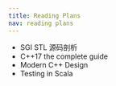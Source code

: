 ```yaml
---
title: Reading Plans
nav: reading plans
---
```


* SGI STL 源码剖析
* C++17 the complete guide
* Modern C++ Design
* Testing in Scala
